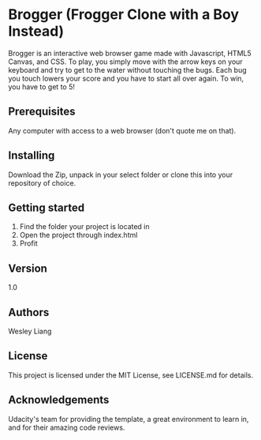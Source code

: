 # Brogger (Frogger Clone with a Boy Instead)

Brogger is an interactive web browser game made with Javascript, HTML5 Canvas, and CSS. To play, you simply move with the arrow keys on your keyboard and try to get to the water without touching the bugs. Each bug you touch lowers your score and you have to start all over again. To win, you have to get to 5!

## Prerequisites

Any computer with access to a web browser (don't quote me on that).

## Installing

Download the Zip, unpack in your select folder or clone this into your repository of choice.

## Getting started

1. Find the folder your project is located in
2. Open the project through index.html
3. Profit

## Version

1.0

## Authors

Wesley Liang

## License

This project is licensed under the MIT License, see LICENSE.md for details.

## Acknowledgements

Udacity's team for providing the template, a great environment to learn in, and for their amazing code reviews.

